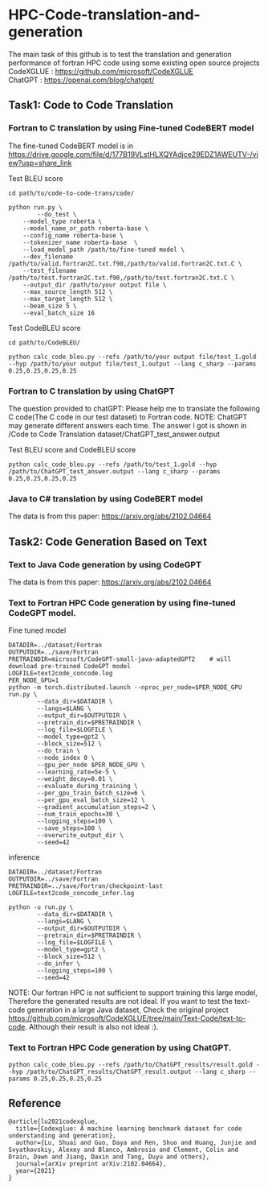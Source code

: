 # HPC-Code-translation-and-generation

The main task of this github is to test the translation and generation performance of fortran HPC code using some existing open source projects  
CodeXGLUE : https://github.com/microsoft/CodeXGLUE  
ChatGPT : https://openai.com/blog/chatgpt/

## Task1: Code to Code Translation

### Fortran to C translation by using Fine-tuned CodeBERT model
The fine-tuned CodeBERT model is in https://drive.google.com/file/d/177B19VLstHLXQYAdjce29EDZ1AWEUTV-/view?usp=share_link

Test BLEU score

```
cd path/to/code-to-code-trans/code/
```

```
python run.py \
    	--do_test \
	--model_type roberta \
	--model_name_or_path roberta-base \
	--config_name roberta-base \
	--tokenizer_name roberta-base  \
	--load_model_path /path/to/fine-tuned model \
	--dev_filename /path/to/valid.fortran2C.txt.f90,/path/to/valid.fortran2C.txt.C \
	--test_filename /path/to/test.fortran2C.txt.f90,/path/to/test.fortran2C.txt.C \
	--output_dir /path/to/your output file \
	--max_source_length 512 \
	--max_target_length 512 \
	--beam_size 5 \
	--eval_batch_size 16 
```

Test CodeBLEU score

```
cd path/to/CodeBLEU/
```

```
python calc_code_bleu.py --refs /path/to/your output file/test_1.gold --hyp /path/to/your output file/test_1.output --lang c_sharp --params 0.25,0.25,0.25,0.25
```

### Fortran to C translation by using ChatGPT
The question provided to chatGPT: Please help me to translate the following C code(The C code in our test dataset) to Fortran code.
NOTE: ChatGPT may generate different answers each time. The answer I got is shown in /Code to Code Translation dataset/ChatGPT_test_answer.output 

Test BLEU score and CodeBLEU score

```
python calc_code_bleu.py --refs /path/to/test_1.gold --hyp /path/to/ChatGPT_test_answer.output --lang c_sharp --params 0.25,0.25,0.25,0.25
```

### Java to C# translation by using CodeBERT model
The data is from this paper: https://arxiv.org/abs/2102.04664


## Task2: Code Generation Based on Text

### Text to Java Code generation by using CodeGPT
The data is from this paper: https://arxiv.org/abs/2102.04664

### Text to Fortran HPC Code generation by using fine-tuned CodeGPT model.

Fine tuned model
```
DATADIR=../dataset/Fortran
OUTPUTDIR=../save/Fortran
PRETRAINDIR=microsoft/CodeGPT-small-java-adaptedGPT2    # will download pre-trained CodeGPT model
LOGFILE=text2code_concode.log
PER_NODE_GPU=1
python -m torch.distributed.launch --nproc_per_node=$PER_NODE_GPU run.py \
        --data_dir=$DATADIR \
        --langs=$LANG \
        --output_dir=$OUTPUTDIR \
        --pretrain_dir=$PRETRAINDIR \
        --log_file=$LOGFILE \
        --model_type=gpt2 \
        --block_size=512 \
        --do_train \
        --node_index 0 \
        --gpu_per_node $PER_NODE_GPU \
        --learning_rate=5e-5 \
        --weight_decay=0.01 \
        --evaluate_during_training \
        --per_gpu_train_batch_size=6 \
        --per_gpu_eval_batch_size=12 \
        --gradient_accumulation_steps=2 \
        --num_train_epochs=30 \
        --logging_steps=100 \
        --save_steps=100 \
        --overwrite_output_dir \
        --seed=42
```

inference

```
DATADIR=../dataset/Fortran
OUTPUTDIR=../save/Fortran
PRETRAINDIR=../save/Fortran/checkpoint-last
LOGFILE=text2code_concode_infer.log

python -u run.py \
        --data_dir=$DATADIR \
        --langs=$LANG \
        --output_dir=$OUTPUTDIR \
        --pretrain_dir=$PRETRAINDIR \
        --log_file=$LOGFILE \
        --model_type=gpt2 \
        --block_size=512 \
        --do_infer \
        --logging_steps=100 \
        --seed=42
```

NOTE: Our fortran HPC is not sufficient to support training this large model, Therefore the generated results are not ideal. If you want to test the text-code generation in a large Java dataset, Check the original project https://github.com/microsoft/CodeXGLUE/tree/main/Text-Code/text-to-code. Although their result is also not ideal :).

### Text to Fortran HPC Code generation by using ChatGPT.

```
python calc_code_bleu.py --refs /path/to/ChatGPT_results/result.gold --hyp /path/to/ChatGPT_results/ChatGPT_result.output --lang c_sharp --params 0.25,0.25,0.25,0.25
```

## Reference 

```
@article{lu2021codexglue,
  title={Codexglue: A machine learning benchmark dataset for code understanding and generation},
  author={Lu, Shuai and Guo, Daya and Ren, Shuo and Huang, Junjie and Svyatkovskiy, Alexey and Blanco, Ambrosio and Clement, Colin and Drain, Dawn and Jiang, Daxin and Tang, Duyu and others},
  journal={arXiv preprint arXiv:2102.04664},
  year={2021}
}
```













